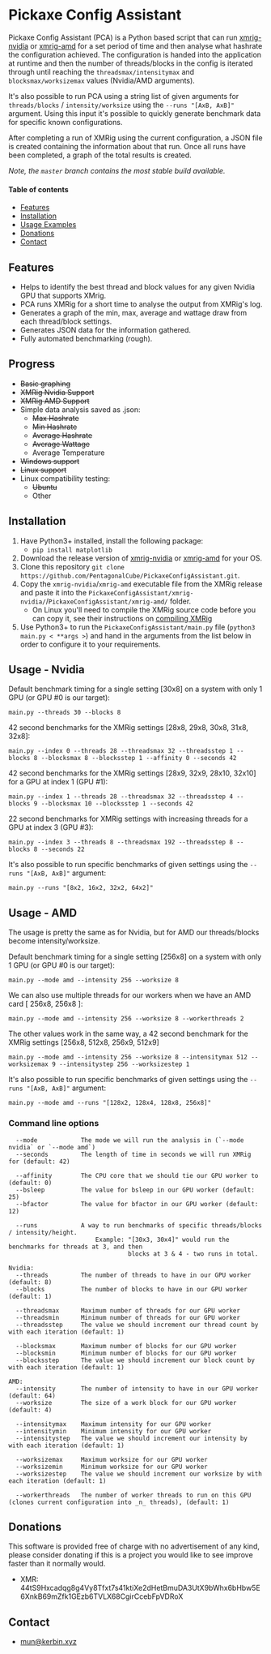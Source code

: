 # Pickaxe Config Assistant
Pickaxe Config Assistant (PCA) is a Python based script that can run [xmrig-nvidia](https://github.com/xmrig/xmrig-nvidia) or [xmrig-amd](https://github.com/xmrig/xmrig-amd) for a set period of time and then analyse what hashrate the configuration achieved. The configuration is handed into the application at runtime and then the number of threads/blocks in the config is iterated through until reaching the `threadsmax/intensitymax` and `blocksmax/worksizemax` values (Nvidia/AMD arguments).

It's also possible to run PCA using a string list of given arguments for `threads/blocks` / `intensity/worksize` using the `--runs "[AxB, AxB]"` argument. Using this input it's possible to quickly generate benchmark data for specific known configurations.

After completing a run of XMRig using the current configuration, a JSON file is created containing the information about that run. Once all runs have been completed, a graph of the total results is created.

_Note, the `master` branch contains the most stable build available._


#### Table of contents
* [Features](#features)
* [Installation](#installation)
* [Usage Examples](#usage)
* [Donations](#donations)
* [Contact](#contact)


## Features
* Helps to identify the best thread and block values for any given Nvidia GPU that supports XMrig.
* PCA runs XMRig for a short time to analyse the output from XMRig's log.
* Generates a graph of the min, max, average and wattage draw from each thread/block settings.
* Generates JSON data for the information gathered.
* Fully automated benchmarking (rough).


## Progress
* ~~Basic graphing~~
* ~~XMRig Nvidia Support~~
* ~~XMRig AMD Support~~
* Simple data analysis saved as .json:
    * ~~Max Hashrate~~
    * ~~Min Hashrate~~
    * ~~Average Hashrate~~
    * ~~Average Wattage~~
    * Average Temperature
* ~~Windows support~~
* ~~Linux support~~
* Linux compatibility testing:
    * ~~Ubuntu~~
    * Other


## Installation
1. Have Python3+ installed, install the following package:
    * `pip install matplotlib`
2. Download the release version of [xmrig-nvidia](https://github.com/xmrig/xmrig-nvidia/releases) or [xmrig-amd](https://github.com/xmrig/xmrig-amd/releases) for your OS.
3. Clone this repository `git clone https://github.com/PentagonalCube/PickaxeConfigAssistant.git`.
4. Copy the `xmrig-nvidia`/`xmrig-amd` executable file from the XMRig release and paste it into the `PickaxeConfigAssistant/xmrig-nvidia/`/`PickaxeConfigAssistant/xmrig-amd/` folder.
    * On Linux you'll need to compile the XMRig source code before you can copy it, see their instructions on [compiling XMRig](https://github.com/xmrig/xmrig-nvidia/wiki/Ubuntu-Build)
5. Use Python3+ to run the `PickaxeConfigAssistant/main.py` file (`python3 main.py < **args >`) and hand in the arguments from the list below in order to configure it to your requirements.


## Usage - Nvidia
Default benchmark timing for a single setting [30x8] on a system with only 1 GPU (or GPU #0 is our target):
```
main.py --threads 30 --blocks 8
```

42 second benchmarks for the XMRig settings [28x8, 29x8, 30x8, 31x8, 32x8]:
```
main.py --index 0 --threads 28 --threadsmax 32 --threadsstep 1 --blocks 8 --blocksmax 8 --blocksstep 1 --affinity 0 --seconds 42
```

42 second benchmarks for the XMRig settings [28x9, 32x9, 28x10, 32x10] for a GPU at index 1 (GPU #1):
```
main.py --index 1 --threads 28 --threadsmax 32 --threadsstep 4 --blocks 9 --blocksmax 10 --blocksstep 1 --seconds 42
```

22 second benchmarks for XMRig settings with increasing threads for a GPU at index 3 (GPU #3):
```
main.py --index 3 --threads 8 --threadsmax 192 --threadsstep 8 --blocks 8 --seconds 22
```

It's also possible to run specific benchmarks of given settings using the `--runs "[AxB, AxB]"` argument:
```
main.py --runs "[8x2, 16x2, 32x2, 64x2]"
```


## Usage - AMD
The usage is pretty the same as for Nvidia, but for AMD our threads/blocks become intensity/worksize.

Default benchmark timing for a single setting [256x8] on a system with only 1 GPU (or GPU #0 is our target):
```
main.py --mode amd --intensity 256 --worksize 8
```

We can also use multiple threads for our workers when we have an AMD card [ 256x8, 256x8 ]:
```
main.py --mode amd --intensity 256 --worksize 8 --workerthreads 2
```

The other values work in the same way, a 42 second benchmark for the XMRig settings [256x8, 512x8, 256x9, 512x9]
```
main.py --mode amd --intensity 256 --worksize 8 --intensitymax 512 --worksizemax 9 --intensitystep 256 --worksizestep 1
```

It's also possible to run specific benchmarks of given settings using the `--runs "[AxB, AxB]"` argument:
```
main.py --mode amd --runs "[128x2, 128x4, 128x8, 256x8]"
```

### Command line options
```
  --mode            The mode we will run the analysis in (`--mode nvidia` or `--mode amd`)
  --seconds         The length of time in seconds we will run XMRig for (default: 42)

  --affinity        The CPU core that we should tie our GPU worker to (default: 0)
  --bsleep          The value for bsleep in our GPU worker (default: 25)
  --bfactor         The value for bfactor in our GPU worker (default: 12)

  --runs            A way to run benchmarks of specific threads/blocks / intensity/height.
                        Example: "[30x3, 30x4]" would run the benchmarks for threads at 3, and then
                                 blocks at 3 & 4 - two runs in total.

Nvidia:
  --threads         The number of threads to have in our GPU worker (default: 8)
  --blocks          The number of blocks to have in our GPU worker (default: 1)

  --threadsmax      Maximum number of threads for our GPU worker
  --threadsmin      Minimum number of threads for our GPU worker
  --threadsstep     The value we should increment our thread count by with each iteration (default: 1)

  --blocksmax       Maximum number of blocks for our GPU worker
  --blocksmin       Minimum number of blocks for our GPU worker
  --blocksstep      The value we should increment our block count by with each iteration (default: 1)
  
AMD:
  --intensity       The number of intensity to have in our GPU worker (default: 64)
  --worksize        The size of a work block for our GPU worker (default: 4)

  --intensitymax    Maximum intensity for our GPU worker
  --intensitymin    Minimum intensity for our GPU worker
  --intensitystep   The value we should increment our intensity by with each iteration (default: 1)

  --worksizemax     Maximum worksize for our GPU worker
  --worksizemin     Minimum worksize for our GPU worker
  --worksizestep    The value we should increment our worksize by with each iteration (default: 1)

  --workerthreads   The number of worker threads to run on this GPU (clones current configuration into _n_ threads), (default: 1)
```


## Donations
This software is provided free of charge with no advertisement of any kind, please consider donating if this is a project you would like to see improve faster than it normally would.
* XMR: 44tS9Hxcadqg8g4Vy8Tfxt7s41ktiXe2dHetBmuDA3UtX9bWhx6bHbw5E6XnkB69mZfk1GEzb6TVLX68CgirCcebFpVDRoX


## Contact
* mun@kerbin.xyz